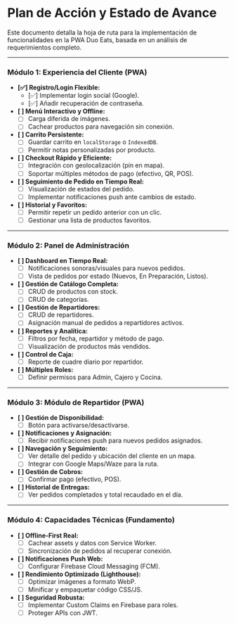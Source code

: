 # Plan de Acción y Estado de Avance

Este documento detalla la hoja de ruta para la implementación de funcionalidades en la PWA Duo Eats, basada en un análisis de requerimientos completo.

---

### Módulo 1: Experiencia del Cliente (PWA)

- **[✅] Registro/Login Flexible:**
  - [✅] Implementar login social (Google).
  - [✅] Añadir recuperación de contraseña.
- **[ ] Menú Interactivo y Offline:**
  - [ ] Carga diferida de imágenes.
  - [ ] Cachear productos para navegación sin conexión.
- **[ ] Carrito Persistente:**
  - [ ] Guardar carrito en `localStorage` o `IndexedDB`.
  - [ ] Permitir notas personalizadas por producto.
- **[ ] Checkout Rápido y Eficiente:**
  - [ ] Integración con geolocalización (pin en mapa).
  - [ ] Soportar múltiples métodos de pago (efectivo, QR, POS).
- **[ ] Seguimiento de Pedido en Tiempo Real:**
  - [ ] Visualización de estados del pedido.
  - [ ] Implementar notificaciones push ante cambios de estado.
- **[ ] Historial y Favoritos:**
  - [ ] Permitir repetir un pedido anterior con un clic.
  - [ ] Gestionar una lista de productos favoritos.

---

### Módulo 2: Panel de Administración

- **[ ] Dashboard en Tiempo Real:**
  - [ ] Notificaciones sonoras/visuales para nuevos pedidos.
  - [ ] Vista de pedidos por estado (Nuevos, En Preparación, Listos).
- **[ ] Gestión de Catálogo Completa:**
  - [ ] CRUD de productos con stock.
  - [ ] CRUD de categorías.
- **[ ] Gestión de Repartidores:**
  - [ ] CRUD de repartidores.
  - [ ] Asignación manual de pedidos a repartidores activos.
- **[ ] Reportes y Analítica:**
  - [ ] Filtros por fecha, repartidor y método de pago.
  - [ ] Visualización de productos más vendidos.
- **[ ] Control de Caja:**
  - [ ] Reporte de cuadre diario por repartidor.
- **[ ] Múltiples Roles:**
  - [ ] Definir permisos para Admin, Cajero y Cocina.

---

### Módulo 3: Módulo de Repartidor (PWA)

- **[ ] Gestión de Disponibilidad:**
  - [ ] Botón para activarse/desactivarse.
- **[ ] Notificaciones y Asignación:**
  - [ ] Recibir notificaciones push para nuevos pedidos asignados.
- **[ ] Navegación y Seguimiento:**
  - [ ] Ver detalle del pedido y ubicación del cliente en un mapa.
  - [ ] Integrar con Google Maps/Waze para la ruta.
- **[ ] Gestión de Cobros:**
  - [ ] Confirmar pago (efectivo, POS).
- **[ ] Historial de Entregas:**
  - [ ] Ver pedidos completados y total recaudado en el día.

---

### Módulo 4: Capacidades Técnicas (Fundamento)

- **[ ] Offline-First Real:**
  - [ ] Cachear assets y datos con Service Worker.
  - [ ] Sincronización de pedidos al recuperar conexión.
- **[ ] Notificaciones Push Web:**
  - [ ] Configurar Firebase Cloud Messaging (FCM).
- **[ ] Rendimiento Optimizado (Lighthouse):**
  - [ ] Optimizar imágenes a formato WebP.
  - [ ] Minificar y empaquetar código CSS/JS.
- **[ ] Seguridad Robusta:**
  - [ ] Implementar Custom Claims en Firebase para roles.
  - [ ] Proteger APIs con JWT.
